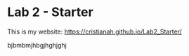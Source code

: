# Lab 2 - Starter
This is my website: https://cristianah.github.io/Lab2_Starter/

bjbmbmjhbgjhghjghj
